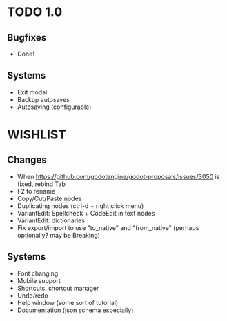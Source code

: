 # TODO 1.0
## Bugfixes
- Done!
## Systems
- Exit modal
- Backup autosaves
- Autosaving (configurable)

# WISHLIST
## Changes
- When https://github.com/godotengine/godot-proposals/issues/3050 is fixed, rebind Tab
- F2 to rename
- Copy/Cut/Paste nodes
- Duplicating nodes (ctrl-d + right click menu)
- VariantEdit: Spellcheck + CodeEdit in text nodes
- VariantEdit: dictionaries
- Fix export/import to use "to_native" and "from_native" (perhaps optionally? may be Breaking)
## Systems
- Font changing
- Mobile support
- Shortcuts, shortcut manager
- Undo/redo
- Help window (some sort of tutorial)
- Documentation (json schema especially)
